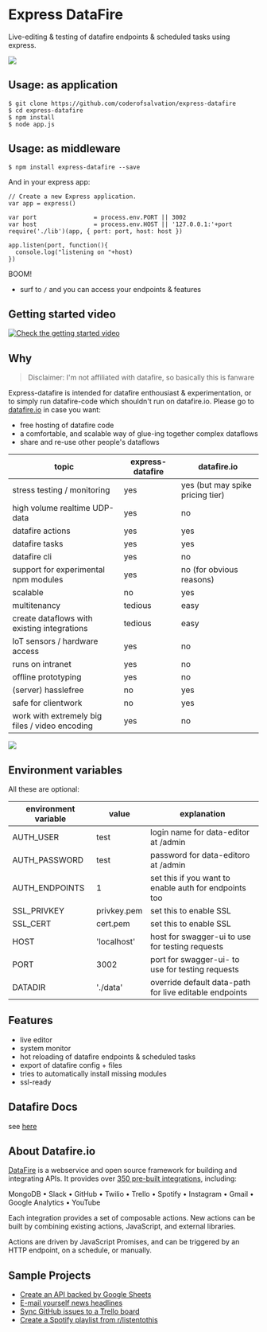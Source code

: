 Express DataFire
================

Live-editing & testing of datafire endpoints & scheduled tasks using express.

![](https://gist.githubusercontent.com/coderofsalvation/561331553271fb75028a8dda6ddddd69/raw/24dfe7f5180eefcb0e32adbfea6ef9c3a250d46f/datafire-express-demo.gif)

## Usage: as application

    $ git clone https://github.com/coderofsalvation/express-datafire 
    $ cd express-datafire
    $ npm install
    $ node app.js

## Usage: as middleware

    $ npm install express-datafire --save

And in your express app:

    // Create a new Express application.
    var app = express()

    var port                = process.env.PORT || 3002
    var host                = process.env.HOST || '127.0.0.1:'+port
    require('./lib')(app, { port: port, host: host })

    app.listen(port, function(){
      console.log("listening on "+host)
    })

BOOM! 

* surf to `/` and you can access your endpoints & features 

## Getting started video

[![Check the getting started video](https://img.youtube.com/vi/mKeD6Y5OPGA/0.jpg)](https://www.youtube.com/watch?v=mKeD6Y5OPGA)

## Why

> Disclaimer: I'm not affiliated with datafire, so basically this is fanware

Express-datafire is intended for datafire enthousiast & experimentation, or to simply run 
 datafire-code which shouldn't run on datafire.io.
Please go to [datafire.io](https://datafire.io) in case you want:

* free hosting of datafire code
* a comfortable, and scalable way of glue-ing together complex dataflows
* share and re-use other people's dataflows 

| topic | express-datafire | datafire.io |
|-|-|-|
| stress testing / monitoring          | yes     | yes (but may spike pricing tier) |
| high volume realtime UDP-data        | yes     | no |
| datafire actions                     | yes | yes |
| datafire tasks                       | yes | yes |
| datafire cli                         | yes | no  |
| support for experimental npm modules | yes | no (for obvious reasons) |
| scalable                             | no  | yes |
| multitenancy                         | tedious | easy |
| create dataflows with existing integrations | tedious | easy |
| IoT sensors / hardware access  | yes     | no |
| runs on intranet                     | yes     | no |
| offline prototyping                  | yes     | no |
| (server) hasslefree                  | no     | yes |
| safe for clientwork                  | no      | yes |
| work with extremely big files / video encoding | yes     | no |

![](https://gist.githubusercontent.com/coderofsalvation/561331553271fb75028a8dda6ddddd69/raw/24dfe7f5180eefcb0e32adbfea6ef9c3a250d46f/datafire-express-bigpicture.gif)

## Environment variables 

All these are optional:

| environment variable | value | explanation |
|----------------------|-------|-------------|
| AUTH_USER            | test  | login name for data-editor at /admin | 
| AUTH_PASSWORD        | test  | password for data-editoro at /admin  |
| AUTH_ENDPOINTS       | 1     | set this if you want to enable auth for endpoints too |
| SSL_PRIVKEY          | privkey.pem | set this to enable SSL |
| SSL_CERT             | cert.pem    | set this to enable SSL |
| HOST                 | 'localhost' | host for swagger-ui to use for testing requests |
| PORT                 | 3002        | port for swagger-ui- to use for testing requests |
| DATADIR              | './data'    | override default data-path for live editable endpoints| 
 
## Features

* live editor
* system monitor
* hot reloading of datafire endpoints & scheduled tasks 
* export of datafire config + files
* tries to automatically install missing modules 
* ssl-ready

## Datafire Docs 

see [here](https://github.com/DataFire/DataFire)
     
## About Datafire.io

[twitter-image]: https://img.shields.io/twitter/url/http/github.com/DataFire/DataFire.svg?style=social
[twitter-link]: https://twitter.com/intent/tweet?text=DataFire%20-%20open+source+integration+framework:&url=http%3A%2F%2Fgithub.com%2FDataFire%2FDataFire
[gitter-image]: https://badges.gitter.im/DataFire/DataFire.png
[gitter-link]: https://gitter.im/DataFire/Lobby
[npm-image]: https://img.shields.io/npm/v/datafire.svg
[npm-link]: https://npmjs.org/package/datafire
[travis-image]: https://travis-ci.org/DataFire/DataFire.svg?branch=master
[travis-link]: https://travis-ci.org/DataFire/DataFire
[climate-image]: https://codeclimate.com/github/DataFire/DataFire.png
[climate-link]: https://codeclimate.com/github/DataFire/DataFire
[deps-image]: https://img.shields.io/david/DataFire/DataFire.svg
[deps-link]: https://david-dm.org/DataFire/DataFire
[devdeps-image]: https://img.shields.io/david/dev/DataFire/DataFire.svg
[devdeps-link]: https://david-dm.org/DataFire/DataFire#info=devDependencies

[DataFire](https://datafire.io) is a webservice and open source framework for building and integrating APIs. It
provides over [350 pre-built integrations](https://github.com/DataFire/Integrations), including:

MongoDB &bull; Slack &bull; GitHub &bull; Twilio &bull; Trello &bull; Spotify &bull;
Instagram &bull; Gmail &bull; Google Analytics &bull; YouTube

Each integration provides a set of composable actions. New actions can be built by
combining existing actions, JavaScript, and external libraries.

Actions are driven by JavaScript Promises,
and can be triggered by an HTTP endpoint, on a schedule, or manually.

## Sample Projects
* [Create an API backed by Google Sheets](https://github.com/DataFire-flows/sheets-api)
* [E-mail yourself news headlines](https://github.com/DataFire-flows/headlines)
* [Sync GitHub issues to a Trello board](https://github.com/DataFire-flows/github-issues-to-trello)
* [Create a Spotify playlist from r/listentothis](https://github.com/DataFire-flows/listen-to-this)


